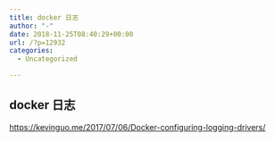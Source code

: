 ```yaml
---
title: docker 日志
author: "-"
date: 2018-11-25T08:40:29+00:00
url: /?p=12932
categories:
  - Uncategorized

---
```

## docker 日志
https://kevinguo.me/2017/07/06/Docker-configuring-logging-drivers/